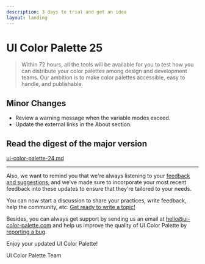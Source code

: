 ```yaml
---
description: 3 days to trial and get an idea
layout: landing
---
```


# UI Color Palette 25

> Within 72 hours, all the tools will be available for you to test how you can distribute your color palettes among design and development teams. Our ambition is to make color palettes accessible, easy to handle, and publishable.

## Minor Changes

* Review a warning message when the variable modes exceed.
* Update the external links in the About section.

## Read the digest of the major version

[ui-color-palette-24.md](ui-color-palette-24.md "mention")

***

Also, we want to remind you that we're always listening to your [feedback and suggestions](https://uicp.link/feedback), and we've made sure to incorporate your most recent feedback into these updates to ensure that they're tailored to your needs.

You can now start a discussion to share your practices, write feedback, help the community, etc. [Get ready to write a topic!](https://uicp.link/discuss)

Besides, you can always get support by sending us an email at [hello@ui-color-palette.com](mailto:hello@ui-color-palette.com) and help us improve the quality of UI Color Palette by [reporting a bug](https://uicp.link/report).

Enjoy your updated UI Color Palette!

UI Color Palette Team
